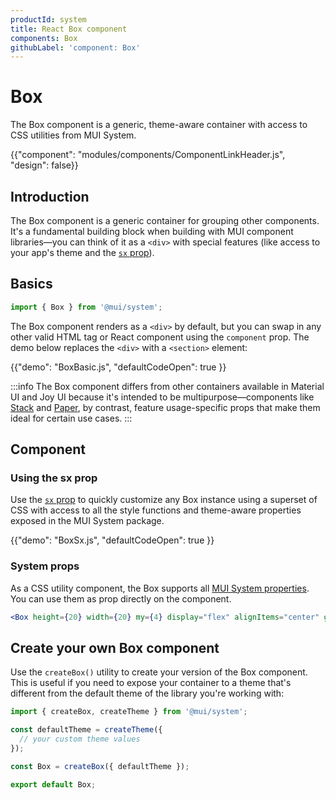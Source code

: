 ```yaml
---
productId: system
title: React Box component
components: Box
githubLabel: 'component: Box'
---
```


# Box

<p class="description">The Box component is a generic, theme-aware container with access to CSS utilities from MUI System.</p>

{{"component": "modules/components/ComponentLinkHeader.js", "design": false}}

## Introduction

The Box component is a generic container for grouping other components.
It's a fundamental building block when building with MUI component libraries—you can think of it as a `<div>` with special features (like access to your app's theme and the [`sx` prop](/system/getting-started/the-sx-prop/)).

## Basics

```jsx
import { Box } from '@mui/system';
```

The Box component renders as a `<div>` by default, but you can swap in any other valid HTML tag or React component using the `component` prop.
The demo below replaces the `<div>` with a `<section>` element:

{{"demo": "BoxBasic.js", "defaultCodeOpen": true }}

:::info
The Box component differs from other containers available in Material UI and Joy UI because it's intended to be multipurpose—components like [Stack](/material-ui/react-stack/) and [Paper](/material-ui/react-paper/), by contrast, feature usage-specific props that make them ideal for certain use cases.
:::

## Component

### Using the sx prop

Use the [`sx` prop](/system/getting-started/the-sx-prop/) to quickly customize any Box instance using a superset of CSS with access to all the style functions and theme-aware properties exposed in the MUI System package.

{{"demo": "BoxSx.js", "defaultCodeOpen": true }}

### System props

As a CSS utility component, the Box supports all [MUI System properties](/system/properties/).
You can use them as prop directly on the component.

```jsx
<Box height={20} width={20} my={4} display="flex" alignItems="center" gap={4}>
```

## Create your own Box component

Use the `createBox()` utility to create your version of the Box component.
This is useful if you need to expose your container to a theme that's different from the default theme of the library you're working with:

```js
import { createBox, createTheme } from '@mui/system';

const defaultTheme = createTheme({
  // your custom theme values
});

const Box = createBox({ defaultTheme });

export default Box;
```
